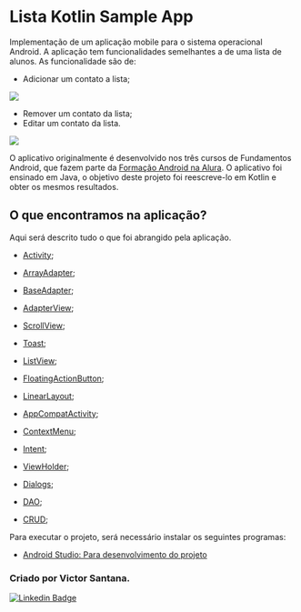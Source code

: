 # Lista Kotlin Sample App
 Implementação de um aplicação mobile para o sistema operacional Android.
 A aplicação tem funcionalidades semelhantes a de uma lista de alunos.
 As funcionalidade são de:

- Adicionar um contato a lista;


![](ezgif.com-gif-maker.gif)


- Remover um contato da lista;
- Editar um contato da lista.


![](gif2.gif)



O aplicativo originalmente é desenvolvido nos três cursos de Fundamentos Android,
que fazem parte da [Formação Android na Alura](https://cursos.alura.com.br/formacao-android).
O aplicativo foi ensinado em Java, o objetivo deste projeto foi reescreve-lo em Kotlin e obter
os mesmos resultados.


 ## O que encontramos na aplicação?
 Aqui será descrito tudo o que foi abrangido pela aplicação.
 - [Activity](https://developer.android.com/jetpack/androidx/releases/activity?hl=pt_br);
 - [ArrayAdapter](https://developer.android.com/reference/android/widget/ArrayAdapter?hl=en);
 - [BaseAdapter](https://developer.android.com/reference/kotlin/android/widget/BaseAdapter?hl=en);
 - [AdapterView](https://developer.android.com/reference/kotlin/android/widget/AdapterView?hl=en);
 - [ScrollView](https://developer.android.com/reference/kotlin/android/widget/ScrollView?hl=en);
 - [Toast](https://developer.android.com/reference/kotlin/android/widget/Toast?hl=en);
 - [ListView](https://developer.android.com/reference/kotlin/android/widget/ListView);
 - [FloatingActionButton](https://developer.android.com/guide/topics/ui/floating-action-button);
 - [LinearLayout](https://developer.android.com/guide/topics/ui/layout/linear);
 - [AppCompatActivity](https://developer.android.com/reference/kotlin/androidx/appcompat/app/AppCompatActivity);
 - [ContextMenu](https://developer.android.com/reference/kotlin/android/view/ContextMenu);
 - [Intent](https://developer.android.com/reference/kotlin/android/content/Intent);
 - [ViewHolder](https://www.alura.com.br/artigos/utilizando-o-padrao-viewholder);
 - [Dialogs](https://developer.android.com/guide/topics/ui/dialogs);

 - [DAO](https://pt.wikipedia.org/wiki/Objeto_de_acesso_a_dados);
 - [CRUD](https://pt.wikipedia.org/wiki/CRUD);


Para executar o projeto, será necessário instalar os seguintes programas:
- [Android Studio: Para desenvolvimento do projeto](https://developer.android.com/studio)

### Criado por Victor Santana.
[![Linkedin Badge](https://img.shields.io/badge/-LinkedIn-blue?style=flat-square&logo=Linkedin&logoColor=white&link=https://www.linkedin.com/in/visanri/"/)](https://www.linkedin.com/in/visanri/)

